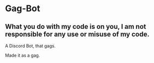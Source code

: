 # Gag-Bot
## What you do with my code is on you, I am not responsible for any use or misuse of my code.
A Discord Bot, that gags.

Made it as a gag.
